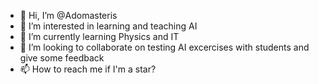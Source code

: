 - 👋 Hi, I’m @Adomasteris
- 👀 I’m interested in learning and teaching AI
- 🌱 I’m currently learning Physics and IT
- 💞️ I’m looking to collaborate on testing AI excercises with students and give some feedback
- 📫 How to reach me if I'm a star?

<!---
Adomasteris/Adomasteris is a ✨ special ✨ repository because its `README.md` (this file) appears on your GitHub profile.
You can click the Preview link to take a look at your changes.
--->
